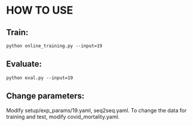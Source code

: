 # HOW TO USE
## Train:
```
python online_training.py --input=19
```

## Evaluate:
```
python eval.py --input=19
```

## Change parameters:
Modify setup/exp_params/19.yaml, seq2seq.yaml. To change the data for training and test, modify covid_mortality.yaml.